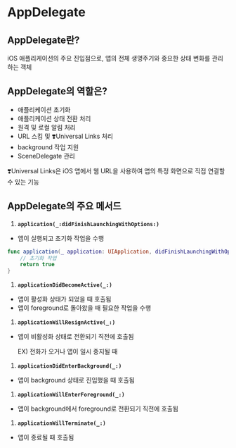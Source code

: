 # AppDelegate

## AppDelegate란?

 iOS 애플리케이션의 주요 진입점으로, 앱의 전체 생명주기와 중요한 상태 변화를 관리하는 객체

## AppDelegate의 역할은?

- 애플리케이션 초기화
- 애플리케이션 상태 전환 처리
- 원격 및 로컬 알림 처리
- URL 스킴 및 ❣️Universal Links 처리
- background 작업 지원
- SceneDelegate 관리

❣️Universal Links은 iOS 앱에서 웹 URL을 사용하여 앱의 특정 화면으로 직접 연결할 수 있는 기능

## AppDelegate의 주요 메서드

1. **`application(_:didFinishLaunchingWithOptions:)`**
- 앱이 실행되고 초기화 작업을 수행

```swift
func application(_ application: UIApplication, didFinishLaunchingWithOptions launchOptions: [UIApplication.LaunchOptionsKey: Any]?) -> Bool {
    // 초기화 작업
    return true
}
```

1. **`applicationDidBecomeActive(_:)`**
- 앱이 활성화 상태가 되었을 때 호출됨
- 앱이 foreground로 돌아왔을 때 필요한 작업을 수행

1. **`applicationWillResignActive(_:)`**
- 앱이 비활성화 상태로 전환되기 직전에 호출됨
    
    EX) 전화가 오거나 앱이 일시 중지될 때
    

1. **`applicationDidEnterBackground(_:)`**
- 앱이 background 상태로 진입했을 때 호출됨

1. **`applicationWillEnterForeground(_:)`**
- 앱이 background에서 foreground로 전환되기 직전에 호출됨

1. **`applicationWillTerminate(_:)`**
- 앱이 종료될 때 호출됨